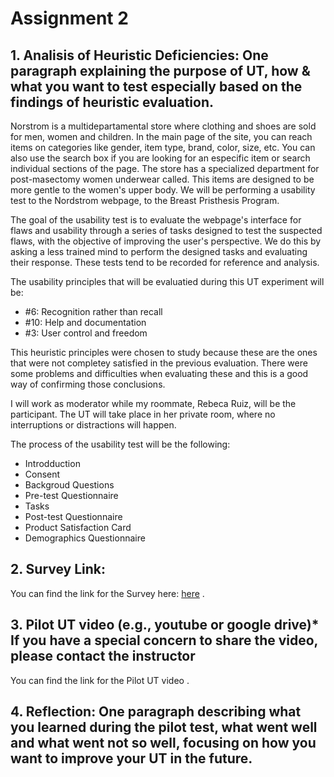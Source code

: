 # Assignment 2

## 1. Analisis of Heuristic Deficiencies: One paragraph explaining the purpose of UT, how & what you want to test especially based on the findings of heuristic evaluation. 

Norstrom is a multidepartamental store where clothing and shoes are sold for men, women and children. In the main page of the site, you can reach items on categories like gender, item type, brand, color, size, etc. You can also use the search box if you are looking for an especific item or search individual sections of the page. The store has a specialized department for post-masectomy women underwear called. This items are designed to be more gentle to the women's upper body. We will be performing a usability test to the Nordstrom webpage, to the Breast Pristhesis Program. 

The goal of the usability test is to evaluate the webpage's interface for flaws and usability through a series of tasks designed to test the suspected flaws, with the objective of improving the user's perspective. We do this by asking a less trained mind to perform the designed tasks and evaluating their response. These tests tend to be recorded for reference and analysis.

The usability principles that will be evaluatied during this UT experiment will be:
- #6: Recognition rather than recall
- #10: Help and documentation
- #3: User control and freedom

This heuristic principles were chosen to study because these are the ones that were not completey satisfied in the previous evaluation. There were some problems and difficulties when evaluating these and this is a good way of confirming those conclusions.

I will work as moderator while my roommate, Rebeca Ruiz,  will be the participant. The UT will take place in her private room, where no interruptions or distractions will happen.

The process of the usability test will be the following:
- Introdduction
- Consent
- Backgroud Questions
- Pre-test Questionnaire
- Tasks
- Post-test Questionnaire
- Product Satisfaction Card
- Demographics Questionnaire


## 2. Survey Link:
You can find the link for the Survey here: [here](https://forms.gle/LeZnTAur8q5LiVx66) . 

## 3. Pilot UT video (e.g., youtube or google drive)* If you have a special concern to share the video, please contact the instructor
You can find the link for the Pilot UT video . 

## 4. Reflection: One paragraph describing what you learned during the pilot test, what went well and what went not so well, focusing on how you want to improve your UT in the future.
